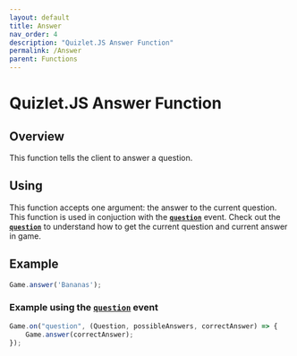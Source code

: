 ```yaml
---
layout: default
title: Answer
nav_order: 4
description: "Quizlet.JS Answer Function"
permalink: /Answer
parent: Functions
---
```


# Quizlet.JS Answer Function

## Overview
This function tells the client to answer a question.

## Using
This function accepts one argument: the answer to the current question. This function is used in conjuction with the [**`question`**](Question) event. Check out the [**`question`**](Question) to understand how to get the current question and current answer in game.

## Example
```js
Game.answer('Bananas');
```
### Example using the [**`question`**](Question) event
```js
Game.on("question", (Question, possibleAnswers, correctAnswer) => {
    Game.answer(correctAnswer);
});
```